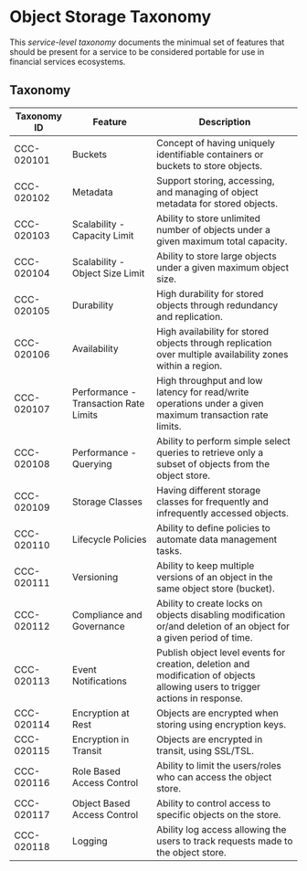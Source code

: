 # Object Storage Taxonomy

This _service-level taxonomy_ documents the minimual set of features
that should be present for a service to be considered portable for
use in financial services ecosystems.

## Taxonomy

| Taxonomy ID | Feature | Description |
| ----------- | ------- | ----------- |
| CCC-020101 | Buckets | Concept of having uniquely identifiable containers or buckets to store objects. |
| CCC-020102 | Metadata | Support storing, accessing, and managing of object metadata for stored objects. |
| CCC-020103 | Scalability - Capacity Limit | Ability to store unlimited number of objects under a given maximum total capacity. |
| CCC-020104 | Scalability - Object Size Limit | Ability to store large objects under a given maximum object size. |
| CCC-020105 | Durability | High durability for stored objects through redundancy and replication. |
| CCC-020106 | Availability | High availability for stored objects through replication over multiple availability zones within a region. |
| CCC-020107 | Performance - Transaction Rate Limits | High throughput and low latency for read/write operations under a given maximum transaction rate limits.  |
| CCC-020108 | Performance - Querying | Ability to perform simple select queries to retrieve only a subset of objects from the object store. |
| CCC-020109 | Storage Classes | Having different storage classes for frequently and infrequently accessed objects. |
| CCC-020110 | Lifecycle Policies | Ability to define policies to automate data management tasks. |
| CCC-020111 | Versioning | Ability to keep multiple versions of an object in the same object store (bucket). |
| CCC-020112 | Compliance and Governance | Ability to create locks on objects disabling modification or/and deletion of an object for a given period of time. |
| CCC-020113 | Event Notifications | Publish object level events for creation, deletion and modification of objects allowing users to trigger actions in response. |
| CCC-020114 | Encryption at Rest | Objects are encrypted when storing using encryption keys. |
| CCC-020115 | Encryption in Transit | Objects are encrypted in transit, using SSL/TSL. |
| CCC-020116 | Role Based Access Control | Ability to limit the users/roles who can access the object store. |
| CCC-020117 | Object Based Access Control | Ability to control access to specific objects on the store. |
| CCC-020118 | Logging | Ability log access allowing the users to track requests made to the object store. |

